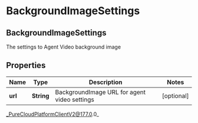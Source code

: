 # BackgroundImageSettings

## BackgroundImageSettings
The settings to Agent Video background image

## Properties

|Name | Type | Description | Notes|
|------------ | ------------- | ------------- | -------------|
| **url** | **String** | BackgroundImage URL for agent video settings | [optional] |



_PureCloudPlatformClientV2@177.0.0_
